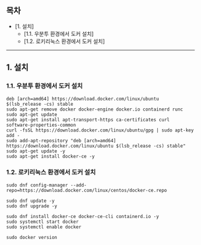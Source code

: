 ## 목차
- [1. 설치]
  - [1.1. 우분투 환경에서 도커 설치]
  - [1.2. 로키리눅스 환경에서 도커 설치]
___
## 1. 설치
### 1.1. 우분투 환경에서 도커 설치
``` Shell
deb [arch=amd64] https://download.docker.com/linux/ubuntu $(lsb_release -cs) stable
sudo apt-get remove docker docker-engine docker.io containerd runc
sudo apt-get update
sudo apt-get install apt-transport-https ca-certificates curl software-properties-common
curl -fsSL https://download.docker.com/linux/ubuntu/gpg | sudo apt-key add -
sudo add-apt-repository "deb [arch=amd64] https://download.docker.com/linux/ubuntu $(lsb_release -cs) stable"
sudo apt-get update -y
sudo apt-get install docker-ce -y
```
### 1.2. 로키리눅스 환경에서 도커 설치
``` Shell
sudo dnf config-manager --add-repo=https://download.docker.com/linux/centos/docker-ce.repo

sudo dnf update -y
sudo dnf upgrade -y

sudo dnf install docker-ce docker-ce-cli containerd.io -y
sudo systemctl start docker
sudo systemctl enable docker

sudo docker version
```
